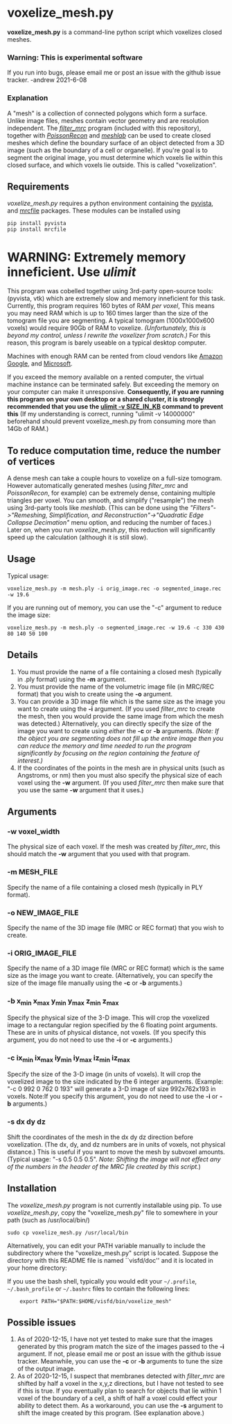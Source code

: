 voxelize_mesh.py
===========
**voxelize_mesh.py** is a command-line python script which voxelizes closed
meshes.

### Warning: This is experimental software

If you run into bugs, please email me or post an issue with the github
issue tracker. -andrew 2021-6-08


### Explanation

A "mesh" is a collection of connected polygons which form a surface.  Unlike
image files, meshes contain vector geometry and are resolution independent.
The [*filter_mrc*](doc_filter_mrc.md) program (included with this repository),
together with [*PoissonRecon*](https://github.com/mkazhdan/PoissonRecon)
and [*meshlab*](http://www.meshlab.net)
can be used to create closed meshes which define the boundary surface of an
object detected from a 3D image (such as the boundary of a cell or organelle).
If you're goal is to segment the original image, you must determine which
voxels lie within this closed surface, and which voxels lie outside.
This is called "voxelization".

## Requirements

*voxelize_mesh.py* requires a python environment containing the
[pyvista](https://docs.pyvista.org),
and
[mrcfile](https://mrcfile.readthedocs.io)
packages.
These modules can be installed using
```
pip install pyvista
pip install mrcfile
```

# WARNING: Extremely memory inneficient. Use *ulimit*
This program was cobelled together using 3rd-party open-source tools:
(pyvista, vtk) which are extremely slow and memory inneficient for this task.
Currently, this program requires 160 bytes of RAM *per voxel*,
This means you may need RAM which is up to 160 times larger
than the size of the tomogram file you are segmenting.
A typical tomogram (1000x1000x600 voxels) would require 90Gb of RAM
to voxelize.
*(Unfortunately, this is beyond my control,
unless I rewrite the voxelizer from scratch.)*
For this reason, this program is barely useable on a typical desktop computer.

Machines with enough RAM can be rented from cloud vendors like
[Amazon](https://aws.amazon.com/ec2/instance-types/#Memory_Optimized)
[Google](https://cloud.google.com/compute/docs/machine-types), and
[Microsoft](https://docs.microsoft.com/en-us/azure/virtual-machines/sizes-memory).

If you exceed the memory available on a rented computer,
the virtual machine instance can be terminated safely.
But exceeding the memory on your computer can make it unresponsive.
**Consequently, if you are running this program on your own desktop
or a shared cluster, it is strongly recommended that you use the 
[ulimit -v SIZE_IN_KB](https://ss64.com/bash/ulimit.html)
command to prevent this**
(If my understanding is correct, running "ulimit -v 14000000" beforehand
should prevent voxelize_mesh.py from consuming more than 14Gb of RAM.)

## To reduce computation time, reduce the number of vertices

A dense mesh can take a couple hours to voxelize on a full-size tomogram.
However automatically generated meshes (using *filter_mrc* and *PoissonRecon*,
for example) can be extremely dense, containing multiple triangles per voxel.
You can smooth, and simplify ("resample") the mesh using 3rd-party tools
like *meshlab*. (This can be done using the *"Filters"->"Remeshing, Simplification, and Reconstruction"->"Quadratic Edge Collapse Decimation"* menu option,
and reducing the number of faces.)  Later on, when you run *voxelize_mesh.py*,
this reduction will significantly speed up the calculation (although it is
still slow).


## Usage

Typical usage:
```
voxelize_mesh.py -m mesh.ply -i orig_image.rec -o segmented_image.rec -w 19.6
```
If you are running out of memory,
you can use the "-c" argument to reduce the image size:
```
voxelize_mesh.py -m mesh.ply -o segmented_image.rec -w 19.6 -c 330 430 80 140 50 100
```


## Details
1) You must provide the name of a file containing a closed
mesh (typically in .ply format) using the
**-m** argument.
2) You must provide the name of the volumetric image file (in MRC/REC format)
that you wish to create using the **-o** argument.
3) You can provide a 3D image file which is the same size as the
image you want to create using the **-i** argument.
(If you used *filter_mrc* to create the mesh, then you would
provide the same image from which the mesh was detected.)
Alternatively, you can directly specify the size of the image you want to
create using *either* the **-c** or **-b** arguments.
*(Note: If the object you are segmenting does not fill up the entire image
then you can reduce the memory and time needed to run the program significantly
by focusing on the region containing the feature of interest.)*
4) If the coordinates of the points in the mesh are in physical units
(such as Angstroms, or nm) then you must also specify the physical
size of each voxel using the **-w** argument.  (If you used *filter_mrc*
then make sure that you use the same **-w** argument that it uses.)


## Arguments

### -w voxel_width
The physical size of each voxel. If the mesh was created by *filter_mrc*,
this should match the **-w** argument that you used with that program.

### -m MESH_FILE
Specify the name of a file containing a closed mesh (typically in PLY format).

### -o NEW_IMAGE_FILE
Specify the name of the 3D image file (MRC or REC format)
that you wish to create.

### -i ORIG_IMAGE_FILE
Specify the name of a 3D image file (MRC or REC format)
which is the same size as the image you want to create.
(Alternatively, you can specify the size of the image file manually
using the **-c** or **-b** arguments.)

### -b x<sub>min</sub> x<sub>max</sub> y<sub>min</sub> y<sub>max</sub> z<sub>min</sub> z<sub>max</sub>
Specify the physical size of the 3-D image.
This will crop the voxelized image to a rectangular region specified
by the 6 floating point arguments.  These are in units of physical
distance, not voxels. (If you specify this argument, you do not need
to use the **-i** or **-c** arguments.)

### -c ix<sub>min</sub> ix<sub>max</sub> iy<sub>min</sub> iy<sub>max</sub> iz<sub>min</sub> iz<sub>max</sub>
Specify the size of the 3-D image (in units of voxels).
It will crop the voxelized image to the size indicated by the 6 integer
arguments.  (Example: "-c 0 992 0 762 0 193" will generate a 3-D image of size 992x762x193 in voxels.  Note:If you specify this argument,
you do not need to use the **-i** or **-b** arguments.)

### -s dx dy dz
Shift the coordinates of the mesh in the dx dy dz direction before voxelization.
(The dx, dy, and dz numbers are in units of voxels, not physical distance.)
This is useful if you want to move the mesh by subvoxel amounts.
(Typical usage: "-s 0.5 0.5 0.5".  *Note: Shifting the image will not effect
any of the numbers in the header of the MRC file created by this script.*)


## Installation

The *voxelize_mesh.py* program is not currently installable using pip.
To use *voxelize_mesh.py*, copy the "voxelize_mesh.py"
file to somewhere in your path (such as /usr/local/bin/)
```
sudo cp voxelize_mesh.py /usr/local/bin
```

Alternatively, you can edit your PATH variable manually to include
the subdirectory where the "voxelize_mesh.py" script is located.
Suppose the directory with this README file is named ``visfd/doc''
and it is located in your home directory:

If you use the bash shell, typically you would edit your 
`~/.profile`, `~/.bash_profile` or `~/.bashrc` files 
to contain the following lines:

```
    export PATH="$PATH:$HOME/visfd/bin/voxelize_mesh"
```

## Possible issues

1) As of 2020-12-15, I have not yet tested to make sure that the images
generated by this program match the size of the images passed to the **-i**
argument.  If not, please email me or post an issue with the github
issue tracker.  Meanwhile, you can use the **-c** or **-b** arguments
to tune the size of the output image.
2) As of 2020-12-15, I suspect that membranes detected with *filter_mrc*
are shifted by half a voxel in the x,y,z directions, but I have not tested
to see if this is true.  If you eventually plan to search for objects that lie
within 1 voxel of the boundary of a cell, a shift of half a voxel could effect
your ability to detect them.
As a workaround, you can use the **-s** argument to shift
the image created by this program.  (See explanation above.)

